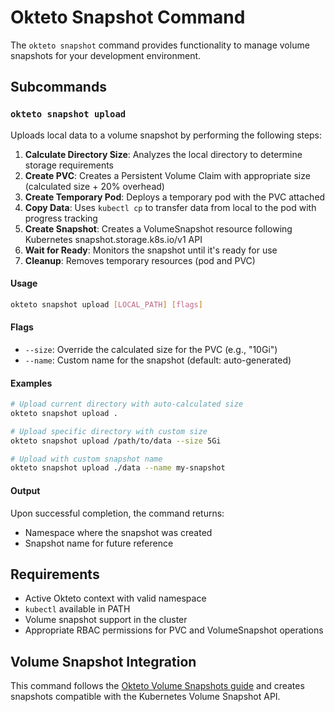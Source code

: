 # Okteto Snapshot Command

The `okteto snapshot` command provides functionality to manage volume snapshots for your development environment.

## Subcommands

### `okteto snapshot upload`

Uploads local data to a volume snapshot by performing the following steps:

1. **Calculate Directory Size**: Analyzes the local directory to determine storage requirements
2. **Create PVC**: Creates a Persistent Volume Claim with appropriate size (calculated size + 20% overhead)
3. **Create Temporary Pod**: Deploys a temporary pod with the PVC attached
4. **Copy Data**: Uses `kubectl cp` to transfer data from local to the pod with progress tracking
5. **Create Snapshot**: Creates a VolumeSnapshot resource following Kubernetes snapshot.storage.k8s.io/v1 API
6. **Wait for Ready**: Monitors the snapshot until it's ready for use
7. **Cleanup**: Removes temporary resources (pod and PVC)

#### Usage

```bash
okteto snapshot upload [LOCAL_PATH] [flags]
```

#### Flags

- `--size`: Override the calculated size for the PVC (e.g., "10Gi")
- `--name`: Custom name for the snapshot (default: auto-generated)

#### Examples

```bash
# Upload current directory with auto-calculated size
okteto snapshot upload .

# Upload specific directory with custom size
okteto snapshot upload /path/to/data --size 5Gi

# Upload with custom snapshot name
okteto snapshot upload ./data --name my-snapshot
```

#### Output

Upon successful completion, the command returns:
- Namespace where the snapshot was created
- Snapshot name for future reference

## Requirements

- Active Okteto context with valid namespace
- `kubectl` available in PATH
- Volume snapshot support in the cluster
- Appropriate RBAC permissions for PVC and VolumeSnapshot operations

## Volume Snapshot Integration

This command follows the [Okteto Volume Snapshots guide](https://www.okteto.com/docs/core/use-volume-snapshots/#using-volume-snapshots-in-your-development-environment) and creates snapshots compatible with the Kubernetes Volume Snapshot API.